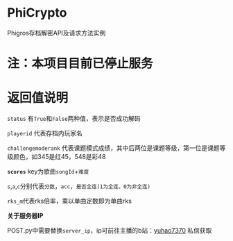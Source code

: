 # PhiCrypto
 Phigros存档解密API及请求方法实例

# 注：本项目目前已停止服务

# 返回值说明
 `status` 有`True`和`False`两种值，表示是否成功解码

 `playerid` 代表存档内玩家名

 `challengemoderank` 代表课题模式成绩，其中后两位是课题等级，第一位是课题等级颜色，如345是红45，548是彩48

 **`scores`** key为歌曲`songId`+`难度`

 `s`,`a`,`c`分别代表`分数`，`acc`，`是否全连(1为全连，0为非全连)`
 
 `rks_m`代表rks倍率，乘以单曲定数即为单曲rks

 **关于服务器IP**

  POST.py中需要替换`server_ip`，ip可前往主播的b站：[yuhao7370](https://space.bilibili.com/275661582) 私信获取

